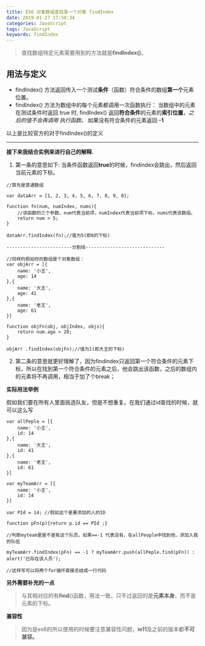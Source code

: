 ```yaml
---
title: ES6 对象数组查找某一个对象 findIndex
date: 2019-01-27 17:50:34
categories: JavaScript
tags: JavaScript
keywords: findIndex
---
```


>  查找数组特定元素需要用到的方法就是**findIndex()**。

## 用法与定义

 - findIndex() 方法返回传入一个测试**条件**（函数）符合条件的数组**第一个**元素位置。
 - findIndex() 方法为数组中的每个元素都调用一次函数执行：
 	当数组中的元素在测试条件时返回 true 时, findIndex() 返回**符合条件**的元素的**索引位置**，*之后的值不会再调用	执行函数。*
   如果没有符合条件的元素返回 **-1**

<!-- more -->

以上是比较官方的对于findIndex()的定义
---------------- --
**接下来我结合实例来进行自己的解释.**

 1. 第一条的意思如下:
当条件函数返回**true**的时候，findindex会跳出，然后返回当前元素的下标。
```
//首先是普通数组

var dataArr = [1, 2, 3, 4, 5, 6, 7, 8, 9, 0];

function fn(num, numIndex, nums){
	//该函数的三个参数，num代表当前项，numIndex代表当前项下标，nums代表该数组。
	return num > 5;
}

dataArr.findIndex(fn);//值为5(即6的下标)

------------------------分割线-----------------------------

//同样的假如你的数组是个对象数组：
var objArr = [{
	name: '小王',
	age: 14
},{
	name: '大王',
	age: 41
},{
	name: '老王',
	age: 61
}]					
				
function objFn(obj, objIndex, objs){
	return num.age > 20;
}

objArr .findIndex(objFn);//值为1(即大王的下标)
```
2. 第二条的意思就更好理解了，因为findindex只返回第一个符合条件的元素下标，所以在找到第一个符合条件的元素之后，他会跳出该函数，之后的数组内的元素将不再调用，相当于加了个break；

**实际用法举例**

假如我们要在所有人里面挑选队友，但是不想重复。在我们通过id查找的时候，就可以这么写
```
var allPeple = [{
	name: '小王',
	id: 14
},{
	name: '大王',
	id: 41
},{
	name: '老王',
	id: 61
}]
				
var myTeamArr = [{
	name: '小王',
	id: 14
}]
				
var PId = 14; //假如这个是要添加的人的ID

function pFn(p){return p.id == PId ;}

//判断myteam里是不是有这个队员，如果==-1 代表没有，在allPeople中找到他，添加入我的队伍

myTeamArr.findIndex(pFn) == -1 ? myTeamArr.push(allPeple.find(pFn)) : alert('已存在该人员');

//这样写可以将两个for循环直接总结成一行代码
```
**另外需要补充的一点**

> 与其相对应的有**find**()函数，用法一致，只不过返回的是**元素本身**，而不是元素的下标。

**兼容性**

> 因为是es6的所以使用的时候要注意兼容性问题，**ie11**及之前的版本都**不可兼容。**
